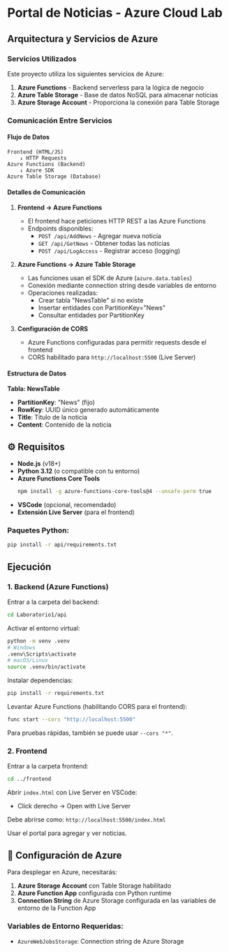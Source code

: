 # Portal de Noticias - Azure Cloud Lab

## Arquitectura y Servicios de Azure

### Servicios Utilizados

Este proyecto utiliza los siguientes servicios de Azure:

1. **Azure Functions** - Backend serverless para la lógica de negocio
2. **Azure Table Storage** - Base de datos NoSQL para almacenar noticias
3. **Azure Storage Account** - Proporciona la conexión para Table Storage

### Comunicación Entre Servicios

#### Flujo de Datos

```
Frontend (HTML/JS)
    ↓ HTTP Requests
Azure Functions (Backend)
    ↓ Azure SDK
Azure Table Storage (Database)
```

#### Detalles de Comunicación

1. **Frontend → Azure Functions**

   - El frontend hace peticiones HTTP REST a las Azure Functions
   - Endpoints disponibles:
     - `POST /api/AddNews` - Agregar nueva noticia
     - `GET /api/GetNews` - Obtener todas las noticias
     - `POST /api/LogAccess` - Registrar acceso (logging)

2. **Azure Functions → Azure Table Storage**

   - Las funciones usan el SDK de Azure (`azure.data.tables`)
   - Conexión mediante connection string desde variables de entorno
   - Operaciones realizadas:
     - Crear tabla "NewsTable" si no existe
     - Insertar entidades con PartitionKey="News"
     - Consultar entidades por PartitionKey

3. **Configuración de CORS**
   - Azure Functions configuradas para permitir requests desde el frontend
   - CORS habilitado para `http://localhost:5500` (Live Server)

#### Estructura de Datos

**Tabla: NewsTable**

- **PartitionKey**: "News" (fijo)
- **RowKey**: UUID único generado automáticamente
- **Title**: Título de la noticia
- **Content**: Contenido de la noticia

## ⚙️ Requisitos

- **Node.js** (v18+)
- **Python 3.12** (o compatible con tu entorno)
- **Azure Functions Core Tools**
  ```bash
  npm install -g azure-functions-core-tools@4 --unsafe-perm true
  ```
- **VSCode** (opcional, recomendado)
- **Extensión Live Server** (para el frontend)

### Paquetes Python:

```bash
pip install -r api/requirements.txt
```

## Ejecución

### 1. Backend (Azure Functions)

Entrar a la carpeta del backend:

```bash
cd Laboratorio1/api
```

Activar el entorno virtual:

```bash
python -m venv .venv
# Windows
.venv\Scripts\activate
# macOS/Linux
source .venv/bin/activate
```

Instalar dependencias:

```bash
pip install -r requirements.txt
```

Levantar Azure Functions (habilitando CORS para el frontend):

```bash
func start --cors "http://localhost:5500"
```

Para pruebas rápidas, también se puede usar `--cors "*"`.

### 2. Frontend

Entrar a la carpeta frontend:

```bash
cd ../frontend
```

Abrir `index.html` con Live Server en VSCode:

- Click derecho → Open with Live Server

Debe abrirse como: `http://localhost:5500/index.html`

Usar el portal para agregar y ver noticias.

## 🔧 Configuración de Azure

Para desplegar en Azure, necesitarás:

1. **Azure Storage Account** con Table Storage habilitado
2. **Azure Function App** configurada con Python runtime
3. **Connection String** de Azure Storage configurada en las variables de entorno de la Function App

### Variables de Entorno Requeridas:

- `AzureWebJobsStorage`: Connection string de Azure Storage
